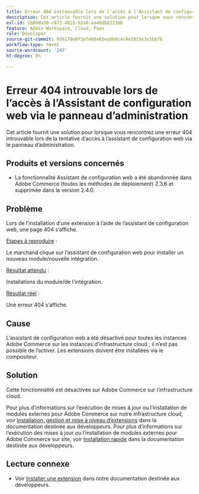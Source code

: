 ```yaml
---
title: Erreur 404 introuvable lors de l’accès à l’Assistant de configuration web via le panneau d’administration
description: Cet article fournit une solution pour lorsque vous rencontrez une erreur 404 introuvable lors de la tentative d’accès à l’assistant de configuration web via le panneau d’administration.
exl-id: 1b89da58-c872-481b-b2a0-aa48db8223db
feature: Admin Workspace, Cloud, Paas
role: Developer
source-git-commit: 958179e0f3efe08e65ea8b0c4c4e1015e3c5bb76
workflow-type: tm+mt
source-wordcount: '243'
ht-degree: 0%

---
```


# Erreur 404 introuvable lors de l’accès à l’Assistant de configuration web via le panneau d’administration

Cet article fournit une solution pour lorsque vous rencontrez une erreur 404 introuvable lors de la tentative d’accès à l’assistant de configuration web via le panneau d’administration.

## Produits et versions concernés

* La fonctionnalité Assistant de configuration web a été abandonnée dans Adobe Commerce (toutes les méthodes de déploiement) 2.3.6 et supprimée dans la version 2.4.0.

## Problème

Lors de l’installation d’une extension à l’aide de l’assistant de configuration web, une page 404 s’affiche.

<u>Étapes à reproduire</u> :

Le marchand clique sur l’assistant de configuration web pour installer un nouveau module/nouvelle intégration.

<u>Résultat attendu</u> :

Installations du module/de l’intégration.

<u>Résultat réel</u> :

Une erreur 404 s’affiche.

## Cause

L’assistant de configuration web a été désactivé pour toutes les instances Adobe Commerce sur les instances d’infrastructure cloud ; il n’est pas possible de l’activer. Les extensions doivent être installées via le compositeur.

## Solution

Cette fonctionnalité est désactivée sur Adobe Commerce sur l’infrastructure cloud.

Pour plus d’informations sur l’exécution de mises à jour ou l’installation de modules externes pour Adobe Commerce sur notre infrastructure cloud, voir [Installation, gestion et mise à niveau d’extensions](https://devdocs.magento.com/cloud/howtos/install-components.html) dans la documentation destinée aux développeurs.
Pour plus d’informations sur l’exécution des mises à jour ou l’installation de modules externes pour Adobe Commerce sur site, voir [Installation rapide](https://devdocs.magento.com/guides/v2.3/install-gde/composer.html) dans la documentation destinée aux développeurs.

## Lecture connexe

* Voir [Installer une extension](https://devdocs.magento.com/cloud/howtos/install-components.html#install-an-extension) dans notre documentation destinée aux développeurs.
